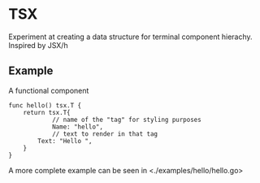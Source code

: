 # TSX

Experiment at creating a data structure for terminal component hierachy. Inspired by JSX/h

## Example

A functional component

```golang
func hello() tsx.T {
	return tsx.T{
        	// name of the "tag" for styling purposes
        	Name: "hello",
        	// text to render in that tag
		Text: "Hello ",
	}
}
```

A more complete example can be seen in <./examples/hello/hello.go>
